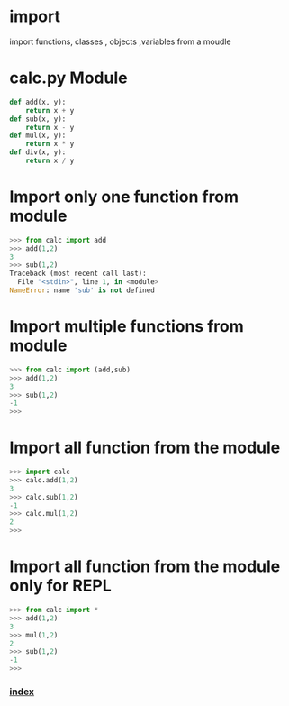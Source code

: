 # import
import functions, classes , objects ,variables from a moudle

# calc.py Module
```python
def add(x, y):
    return x + y
def sub(x, y):
    return x - y
def mul(x, y):
    return x * y
def div(x, y):
    return x / y
```
# Import only one function from module
```python
>>> from calc import add
>>> add(1,2)
3
>>> sub(1,2)
Traceback (most recent call last):
  File "<stdin>", line 1, in <module>
NameError: name 'sub' is not defined
```
# Import multiple functions from module
```python
>>> from calc import (add,sub)   
>>> add(1,2)                     
3                                
>>> sub(1,2)                     
-1                               
>>>                              
```
# Import all function from the module
```python
>>> import calc    
>>> calc.add(1,2)  
3                  
>>> calc.sub(1,2)  
-1                 
>>> calc.mul(1,2)  
2                  
>>>                
```
# Import all function from the module only for REPL
```python
>>> from calc import *  
>>> add(1,2)            
3                       
>>> mul(1,2)            
2                       
>>> sub(1,2)            
-1                      
>>>                     
```
### [index](index.html)
